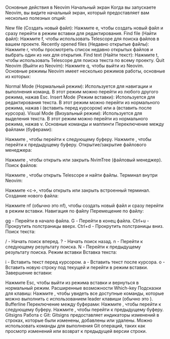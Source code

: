 Основные действия в Neovim
Начальный экран
Когда вы запускаете Neovim, вы видите начальный экран, который предоставляет вам несколько полезных опций:

New file (Создать новый файл): Нажмите e, чтобы создать новый файл и сразу перейти в режим вставки для редактирования.
Find file (Найти файл): Нажмите f, чтобы использовать Telescope для поиска файлов в вашем проекте.
Recently opened files (Недавно открытые файлы): Нажмите r, чтобы просмотреть список недавно открытых файлов и выбрать один из них для открытия.
Find text (Найти текст): Нажмите t, чтобы использовать Telescope для поиска текста по всему проекту.
Quit Neovim (Выйти из Neovim): Нажмите q, чтобы выйти из Neovim.
Основные режимы
Neovim имеет несколько режимов работы, основные из которых:

Normal Mode (Нормальный режим): Используется для навигации и выполнения команд. В этот режим можно перейти из любого другого режима, нажав Esc.
Insert Mode (Режим вставки): Используется для редактирования текста. В этот режим можно перейти из нормального режима, нажав i (вставить перед курсором) или a (вставить после курсора).
Visual Mode (Визуальный режим): Используется для выделения текста. В этот режим можно перейти из нормального режима, нажав v.
Основные команды и маппинги
Переключение между файлами (буферами):

Нажмите <Tab>, чтобы перейти к следующему буферу.
Нажмите <S-Tab>, чтобы перейти к предыдущему буферу.
Открытие/закрытие файлового менеджера:

Нажмите <C-n>, чтобы открыть или закрыть NvimTree (файловый менеджер).
Поиск файлов:

Нажмите <C-p>, чтобы открыть Telescope и найти файлы.
Терминал внутри Neovim:

Нажмите <c-\>, чтобы открыть или закрыть встроенный терминал.
Создание нового файла:

Нажмите <leader>nf (обычно это <Space>nf), чтобы создать новый файл и сразу перейти в режим вставки.
Навигация по файлу
Перемещение по файлу:

gg - Перейти в начало файла.
G - Перейти в конец файла.
Ctrl+u - Прокрутить полстраницы вверх.
Ctrl+d - Прокрутить полстраницы вниз.
Поиск текста:

/ - Начать поиск вперед.
? - Начать поиск назад.
n - Перейти к следующему результату поиска.
N - Перейти к предыдущему результату поиска.
Режим вставки
Вставка текста:

i - Вставить текст перед курсором.
a - Вставить текст после курсора.
o - Вставить новую строку под текущей и перейти в режим вставки.
Завершение вставки:

Нажмите Esc, чтобы выйти из режима вставки и вернуться в нормальный режим.
Расширенные возможности
Which-key
Подсказки для клавиш:
Нажмите <Space>, чтобы увидеть все доступные команды, которые можно выполнить с использованием leader клавиши (обычно это <Space>).
Bufferline
Переключение между буферами:
Нажмите <Tab>, чтобы перейти к следующему буферу.
Нажмите <S-Tab>, чтобы перейти к предыдущему буферу.
Gitsigns
Работа с Git:
Gitsigns предоставляет индикаторы изменений в строках, которые были изменены, добавлены или удалены.
Можно использовать команды для выполнения Git операций, таких как просмотр изменений или возврат к предыдущей версии строки.

